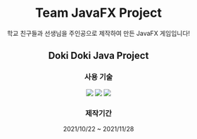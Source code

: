 <div align="center">
  <h1>Team JavaFX Project</h1>
  학교 친구들과 선생님을 주인공으로 제작하여 만든 JavaFX 게임입니다!
  
  <h2>Doki Doki Java Project</h2>

  <h3>사용 기술</h3>
  <div align="center">
    <img src="https://img.shields.io/badge/JAVA-007396?style=for-the-badge&logo=java&logoColor=white">
    <img src="https://img.shields.io/badge/MySQL-4479A1?style=for-the-badge&logo=oracle&logoColor=white">
    <img src="https://img.shields.io/badge/github-181717?style=for-the-badge&logo=github&logoColor=white">
  </div>
  
  <h3>제작기간</h3>
  2021/10/22 ~ 2021/11/28
</div>
